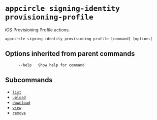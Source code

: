 # `appcircle signing-identity provisioning-profile`

iOS Provisioning Profile actions.

```plaintext
appcircle signing-identity provisioning-profile [command] [options]
```

## Options inherited from parent commands

```plaintext
      --help   Show help for command
```

## Subcommands

- [`list`](list.md)
- [`upload`](upload.md)
- [`download`](download.md)
- [`view`](view.md)
- [`remove`](remove.md)

